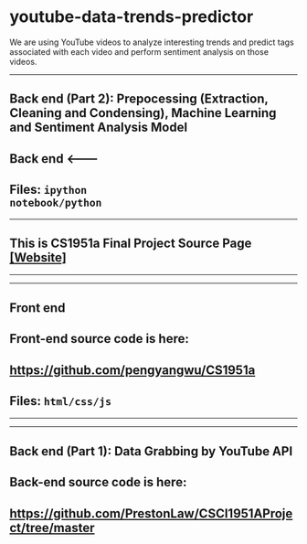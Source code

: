 # youtube-data-trends-predictor

We are using YouTube videos to analyze interesting trends and predict tags associated with each video and perform sentiment analysis on those videos.


---------------------------------------------------------
##        Back end (Part 2): Prepocessing (Extraction, Cleaning and Condensing), Machine Learning and Sentiment Analysis Model

##        Back end  <---
##    Files:  <code>ipython notebook/python</code>


---------------------------------------------------------
## This is CS1951a Final Project Source Page [[Website]](https://pengyangwu.github.io/CS1951a/)
---------------------------------------------------------

---------------------------------------------------------
##        Front end  

## Front-end source code is here:

## https://github.com/pengyangwu/CS1951a

##    Files:  <code>html/css/js </code>
---------------------------------------------------------

---------------------------------------------------------
##        Back end (Part 1): Data Grabbing by YouTube API

## Back-end source code is here:

## https://github.com/PrestonLaw/CSCI1951AProject/tree/master
